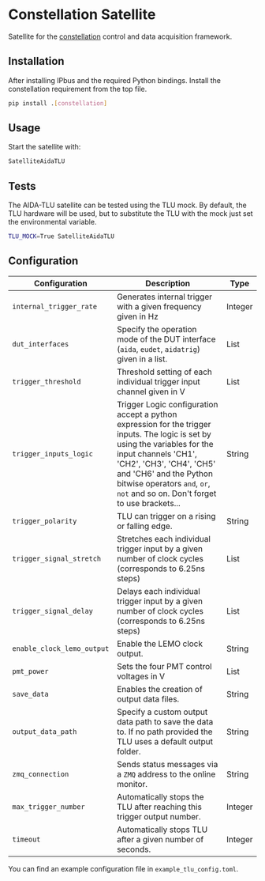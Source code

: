 # Constellation Satellite

Satellite for the [constellation](https://constellation.pages.desy.de/) control and data acquisition framework.

## Installation

After installing IPbus and the required Python bindings. Install the constellation requirement from the top file.

```bash
pip install .[constellation]
```

## Usage

Start the satellite with:
```bash
SatelliteAidaTLU
```

## Tests
The AIDA-TLU satellite can be tested using the
TLU mock. By default, the TLU hardware will be used, but to substitute the TLU with the mock just set the environmental variable.

```bash
TLU_MOCK=True SatelliteAidaTLU
```

## Configuration

| Configuration | Description | Type |
|-----------|-------------|------|
| `internal_trigger_rate` | Generates internal trigger with a given frequency given in Hz | Integer |
| `dut_interfaces` | Specify the operation mode of the DUT interface (`aida`, `eudet`, `aidatrig`) given in a list. | List |
| `trigger_threshold` | Threshold setting of each individual trigger input channel given in V | List |
| `trigger_inputs_logic` | Trigger Logic configuration accept a python expression for the trigger inputs. The logic is set by using the variables for the input channels 'CH1', 'CH2', 'CH3', 'CH4', 'CH5' and 'CH6' and the Python bitwise operators `and`, `or`, `not` and so on. Don't forget to use brackets... | String |
| `trigger_polarity` | TLU can trigger on a rising or falling edge. | String |
| `trigger_signal_stretch` | Stretches each individual trigger input by a given number of clock cycles (corresponds to 6.25ns steps) | List |
| `trigger_signal_delay` | Delays each individual trigger input by a given number of clock cycles (corresponds to 6.25ns steps) | List |
| `enable_clock_lemo_output` | Enable the LEMO clock output. | String |
| `pmt_power` | Sets the four PMT control voltages in V | List |
| `save_data` | Enables the creation of output data files. | String |
| `output_data_path` | Specify a custom output data path to save the data to. If no path provided the TLU uses a default output folder. | String |
| `zmq_connection` | Sends status messages via a `ZMQ` address to the online monitor. | String |
| `max_trigger_number` | Automatically stops the TLU after reaching this trigger output number. | Integer |
| `timeout` | Automatically stops TLU after a given number of seconds. | Integer |

You can find an example configuration file in `example_tlu_config.toml`.
